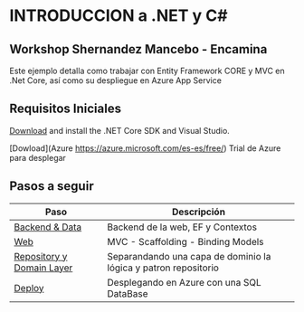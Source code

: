 # INTRODUCCION a .NET y C#
## Workshop Shernandez Mancebo - Encamina 
Este ejemplo detalla como trabajar con Entity Framework CORE y MVC en .Net Core, así como su despliegue en Azure App Service

## Requisitos Iniciales

[Download](https://www.microsoft.com/net/download) and install the .NET Core SDK and Visual Studio.

[Dowload](Azure https://azure.microsoft.com/es-es/free/) Trial de Azure para desplegar


## Pasos a seguir

| Paso | Descripción |
| ----- | ---- |
| [Backend & Data](/docs/1_Backend.md) | Backend de la web, EF y Contextos
| [Web](docs/2_Frontend.md) | MVC - Scaffolding - Binding Models
| [Repository y Domain Layer](/docs/3_Repositorios_servicio.md) | Separandando una capa de dominio la lógica y patron repositorio
| [Deploy](/docs/4_Despliegue_Azure.md) | Desplegando en Azure con una SQL DataBase
